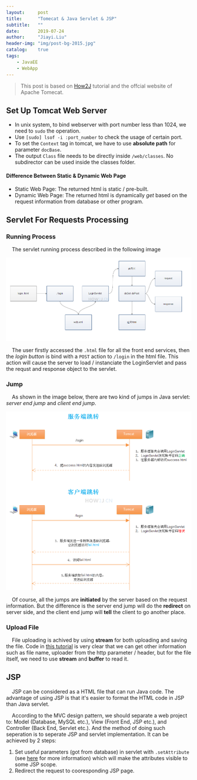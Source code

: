 ```yaml
---
layout:     post
title:      "Tomecat & Java Servlet & JSP"
subtitle:   ""
date:       2019-07-24
author:     "Jiayi.Liu"
header-img: "img/post-bg-2015.jpg"
catalog: 	true
tags:
    - JavaEE
    - WebApp
---
```


> This post is based on [How2J](http://how2j.cn/stage/13.html) tutorial and the offcial website of Apache Tomecat.

## Set Up Tomcat Web Server

- In unix system, to bind webserver with port number less than 1024, we need to `sudo` the operation.
- Use `[sudo] lsof -i :port_number` to check the usage of certain port.
- To set the `Context` tag in tomcat, we have to use **absolute path** for parameter `docBase`.
- The output `Class` file needs to be directly inside `/web/classes`. No subdirector can be used inside the classes folder.

#### Difference Between Static & Dynamic Web Page

- Static Web Page: The returned html is static / pre-built.
- Dynamic Web Page: The returned html is dynamically *get* based on the request information from database or other program.

## Servlet For Requests Processing

### Running Process

&nbsp;&nbsp;&nbsp;&nbsp;The servlet running process described in the following image

![running_process](\img\in-post\2019-07-24-servlet\running_process.png)

&nbsp;&nbsp;&nbsp;&nbsp;The user firstly accessed the `.html` file for all the front end services, then the *login button* is bind with a `POST` action to `/login` in the html file. This action will cause the server to load / instanciate the LoginServlet and pass the requst and response object to the servlet.

### Jump

&nbsp;&nbsp;&nbsp;&nbsp;As shown in the image below, there are two kind of jumps in Java servlet: *server end jump* and *client end jump*.

![jump](\img\in-post\2019-07-24-servlet\jump.png)

&nbsp;&nbsp;&nbsp;&nbsp;Of course, all the jumps are **initiated** by the server based on the request information. But the difference is the server end jump will do the **redirect** on server side, and the client end jump will **tell** the client to go another place.

### Upload File

&nbsp;&nbsp;&nbsp;&nbsp;File uploading is achived by using **stream** for both uploading and saving the file. Code in [this tutorial](https://www.codejava.net/java-ee/servlet/upload-file-to-servlet-without-using-html-form) is very clear that we can get other information such as file name, uploader from the http parameter / header, but for the file itself, we need to use **stream** and **buffer** to read it.

## JSP

&nbsp;&nbsp;&nbsp;&nbsp;JSP can be considered as a HTML file that can run Java code. The advantage of using JSP is that it's easier to format the HTML code in JSP than Java servlet.

&nbsp;&nbsp;&nbsp;&nbsp;According to the MVC design pattern, we should separate a web project to: Model (Database, MySQL etc.), View (Front End, JSP etc.), and Controller (Back End, Servlet etc.). And the method of doing such seperation is to seperate JSP and servlet implementation. It can be achieved by 2 steps:

1. Set useful parameters (got from database) in servlet with `.setAttribute` (see [here](http://how2j.cn/k/jsp/jsp-scope/584.html) for more information) which will make the attributes visible to some JSP scope.
2. Redirect the request to cooresponding JSP page.

